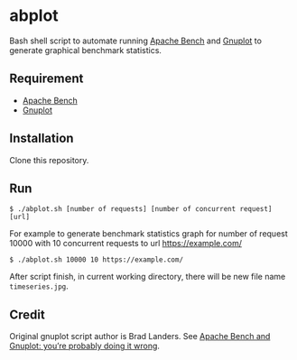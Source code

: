 # abplot
Bash shell script to automate running [Apache Bench](https://httpd.apache.org/docs/2.4/programs/ab.html) and [Gnuplot](http://www.gnuplot.info/) to generate graphical benchmark statistics.

## Requirement

- [Apache Bench](https://httpd.apache.org/docs/2.4/programs/ab.html)
- [Gnuplot](http://www.gnuplot.info/)

## Installation

Clone this repository.

## Run

    $ ./abplot.sh [number of requests] [number of concurrent request] [url]

For example to generate benchmark statistics graph for number of request 10000
with 10 concurrent requests to url https://example.com/

    $ ./abplot.sh 10000 10 https://example.com/

After script finish, in current working directory, there will be new file name
`timeseries.jpg`.

## Credit

Original gnuplot script author is Brad Landers. See
[Apache Bench and Gnuplot: you’re probably doing it wrong](http://www.bradlanders.com/2013/04/15/apache-bench-and-gnuplot-youre-probably-doing-it-wrong/).
